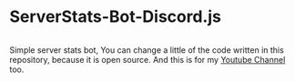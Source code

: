 # ServerStats-Bot-Discord.js

<img src="https://bit.ly/2R6firm" alt="" />

Simple server stats bot, You can change a little of the code written in this repository, because it is open source. And this is for my [Youtube Channel](https://bit.ly/Henry_Youtube) too.

<img src="https://cdn.discordapp.com/attachments/836810210777497641/836818159125528616/bandicam_2021-04-28_11-15-41-185.jpg" alt="" />
